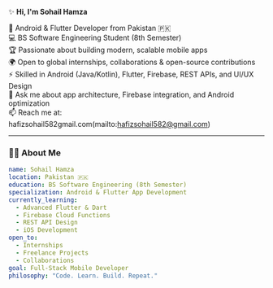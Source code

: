 ✨ **Hi, I'm Sohail Hamza**  

🎯 Android & Flutter Developer from Pakistan 🇵🇰  
💻 BS Software Engineering Student (8th Semester)  
🏆 Passionate about building modern, scalable mobile apps  
🌍 Open to global internships, collaborations & open-source contributions  
⚡ Skilled in Android (Java/Kotlin), Flutter, Firebase, REST APIs, and UI/UX Design  
💬 Ask me about app architecture, Firebase integration, and Android optimization  
📫 Reach me at: hafizsohail582gmail.com(mailto:hafizsohail582@gmail.com)

---

### 🧑‍💻 About Me
```yaml
name: Sohail Hamza
location: Pakistan 🇵🇰
education: BS Software Engineering (8th Semester)
specialization: Android & Flutter App Development
currently_learning:
  - Advanced Flutter & Dart
  - Firebase Cloud Functions
  - REST API Design
  - iOS Development
open_to:
  - Internships
  - Freelance Projects
  - Collaborations
goal: Full-Stack Mobile Developer
philosophy: "Code. Learn. Build. Repeat."



